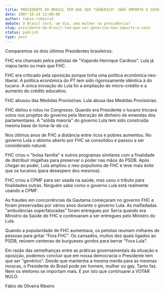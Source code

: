 ```yaml
---
title: PRESIDENTE DO BRASIL TEM QUE SER "GENÉRICO" (NÃO IMPORTA O SEXO)
date: 2007-10-28 22:00:00
author: fabio.ribeiro2
debate: O Brasil terá, um dia, uma mulher na presidência?
slug: presidente-do-brasil-tem-que-ser-generico-nao-importa-o-sexo
status: publish 
type: post
---
```


  

Comparemos os dois últimos Presidentes brasileiros:  

  

FHC era chamado pelos petistas de "Viajando Henrique Cardoso". Lula já viajou tanto ou mais que FHC.  

  

FHC era criticado pela oposição porque tinha uma política econômica neo-liberal. A política econômica do PT tem sido rigorosamente idêntica à do tucano. A única inovação do Lula foi a ampliação do micro-crédito e a aumento do crédito educativo.  

  

FHC abusou das Medidas Provisórias. Lula abusa das Medidas Provisórias.  

  

FHC deitou e rolou no Congresso. Quando era Presidente o tucano trocava votos nos projetos do governo pela liberação de dinheiro de emendas dos parlamentares. A "sólida maioria" do governo Lula tem sido construída mesma base do toma-lá-dá-cá.  

  

Nos últimos anos de FHC a distância entre ricos e pobres aumentou. No governo Lula o abismo aberto por FHC se consolidou e passou a ser considerado natural.  

  

FHC criou o "bolsa família" e outros programas similares com a finalidade de distribuir migalhas para preservar o poder nas mãos do PSDB. Após chegar ao poder, Lula ampliou o neo-populismo de FHC e teve mais êxito que os tucanos (para desespero dos mesmos).  

  

FHC criou a CPMF para ser usada na saúde, mas usou o tributo para finalidades outras. Ninguém sabe como o governo Lula está realmente usando a CPMF.  

  

As fraudes em concorrências da Gautama começaram no governo FHC e foram preservadas por vários anos durante o governo Lula. As malfadadas "ambulâncias superfaturadas" foram entregues por Serra quando era Ministro da Saúde de FHC e continuaram a ser entregues pelo Ministro do Lula.  

  

Quando a popularidade de FHC aumentava, os petistas reuniam milhares de pessoas para gritar "Fora FHC". Os cansados, muitos dos quais ligados ao PSDB, reúnem centenas de burgueses gordos para berrar "Fora Lula".  

  

Em razão das semelhanças entre as práticas governamentais da situação e oposição, podemos concluir que em nossa democracia o Presidente tem que ser "genérico". Desde que mantenha a mesma merda para as mesmas moscas, o Presidente do Brasil pode ser homem, mulher ou gay. Tanto faz. Nem os eleitores se importam mais. É por isto que continuarei a VOTAR NULO.  

  

Fábio de Oliveira Ribeiro
